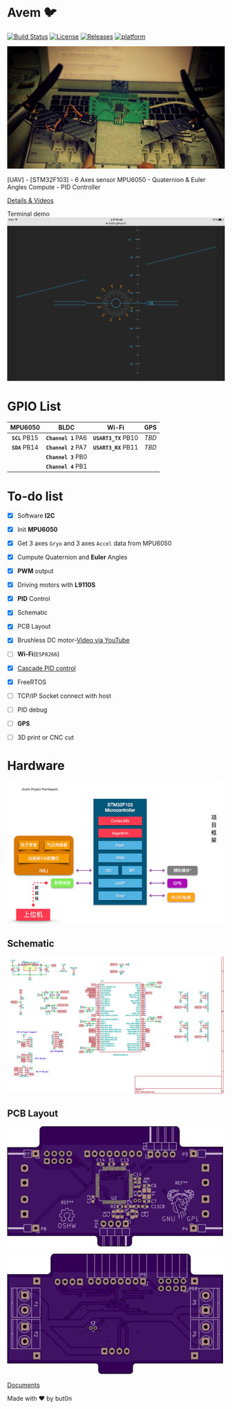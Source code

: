 # Avem :bird:
[![Build Status](https://travis-ci.org/but0n/Avem.png)](https://travis-ci.org/but0n/Avem)  [![License](https://img.shields.io/github/license/but0n/Avem.svg)](#)  [![Releases](https://img.shields.io/github/release/but0n/Avem.svg)](https://github.com/but0n/Avem/releases)  [![platform](https://img.shields.io/badge/platform-MacOS%20%7C%20Linux-orange.svg)](#)

![](docs/images/header.jpg)

[UAV] - [STM32F103] - 6 Axes sensor MPU6050 - Quaternion &amp; Euler Angles Compute - PID Controller

[Details & Videos](http://bbs.5imx.com/forum.php?mod=viewthread&tid=1227960&extra=page%3D1)

Terminal demo
![](docs/images/HUD.PNG)

# GPIO List

MPU6050 			| BLDC 				| Wi-Fi 				| GPS
:----:				|:----:				|:----: 				|:---:
**`SCL`** PB15		|**`Channel 1`** PA6|**`USART3_TX`** PB10	|*TBD*
**`SDA`** PB14		|**`Channel 2`** PA7|**`USART3_RX`** PB11	|*TBD*
 ||**`Channel 3`** PB0| | |
 ||**`Channel 4`** PB1| | |


# To-do list

- [x] Software **I2C**
- [x] Init **MPU6050**
- [x] Get 3 axes `Gryo` and 3 axes `Accel` data from MPU6050
- [x] Cumpute Quaternion and **Euler** Angles
- [x] **PWM** output
- [x] Driving motors with **L9110S**
- [x] **PID** Control
- [x] Schematic
- [x] PCB Layout
- [x] Brushless DC motor-[Video via YouTube](https://youtu.be/iHYVgTmxoSw)
- [ ] **Wi-Fi**(`ESP8266`)
- [x] [Cascade PID control](https://github.com/but0n/Avem/blob/master/docs/README.md)
- [x] FreeRTOS
- [ ] TCP/IP Socket connect with host
- [ ] PID debug
- [ ] **GPS**
- [ ] 3D print or CNC cut


# Hardware
![](docs/images/PF.png)

## Schematic
![](docs/images/pcb.png)

## PCB Layout
![](docs/images/PCB/layoutF.png)

![](docs/images/PCB/layoutB.png)

[Documents](docs/)

Made with ♥ by but0n
